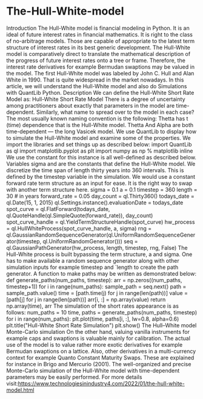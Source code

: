 # The-Hull-White-model
Introduction The Hull-White model is financial modeling in Python. It is an ideal of future interest rates in financial mathematics. It is right to the class of no-arbitrage models. Those are capable of appropriate to the latest term structure of interest rates in its best generic development.  The Hull-White model is comparatively direct to translate the mathematical description of the progress of future interest rates onto a tree or frame. Therefore, the interest rate derivatives for example Bermudan swaptions may be valued in the model.  The first Hull-White model was labeled by John C. Hull and Alan White in 1990. That is quite widespread in the market nowadays.  In this article, we will understand the Hull-White model and also do Simulations with QuantLib Python.  Description We can define the Hull-White Short Rate Model as:  Hull-White Short Rate Model  There is a degree of uncertainty among practitioners about exactly that parameters in the model are time-dependent. Similarly, what name to spread over to the model in each case? The most usually known naming convention is the following:  Thetta has t (time) dependence that is the Hull-White model. Thetta And Alpha are both time-dependent — the long Vasicek model. We use QuantLib to display how to simulate the Hull-White model and examine some of the properties. We import the libraries and set things up as described below:  import QuantLib as ql import matplotlib.pyplot as plt import numpy as np % matplotlib inline We use the constant for this instance is all well-defined as described below. Variables sigma and are the constants that define the Hull-White model. We discretize the time span of length thirty years into 360 intervals. This is defined by the timestep variable in the simulation. We would use a constant forward rate term structure as an input for ease. It is the right way to swap with another term structure here. sigma = 0.1 a = 0.1 timestep = 360 length = 30 # in years forward_rate = 0.05 day_count = ql.Thirty360() todays_date = ql.Date(15, 1, 2015) ql.Settings.instance().evaluationDate = todays_date spot_curve = ql.FlatForward(todays_date, ql.QuoteHandle(ql.SimpleQuote(forward_rate)), day_count) spot_curve_handle = ql.YieldTermStructureHandle(spot_curve) hw_process = ql.HullWhiteProcess(spot_curve_handle, a, sigma) rng = ql.GaussianRandomSequenceGenerator(ql.UniformRandomSequenceGenerator(timestep, ql.UniformRandomGenerator())) seq = ql.GaussianPathGenerator(hw_process, length, timestep, rng, False) The Hull-White process is built bypassing the term structure, a and sigma. One has to make available a random sequence generator along with other simulation inputs for example timestep and `length to create the path generator. A function to make paths may be written as demonstrated below: def generate_paths(num_paths, timestep):     arr = np.zeros((num_paths, timestep+1))     for i in range(num_paths):         sample_path = seq.next()         path = sample_path.value()         time = [path.time(j) for j in range(len(path))]         value = [path[j] for j in range(len(path))]         arr[i, :] = np.array(value)     return np.array(time), arr The simulation of the short rates appearance is as follows: num_paths = 10 time, paths = generate_paths(num_paths, timestep) for i in range(num_paths):     plt.plot(time, paths[i, :], lw=0.8, alpha=0.6) plt.title("Hull-White Short Rate Simulation") plt.show() The Hull–White model Monte-Carlo simulation On the other hand, valuing vanilla instruments for example caps and swaptions is valuable mainly for calibration. The actual use of the model is to value rather more exotic derivatives for example Bermudan swaptions on a lattice. Also, other derivatives in a multi-currency context for example Quanto Constant Maturity Swaps. These are explained for instance in Brigo and Mercurio (2001). The well-organized and precise Monte-Carlo simulation of the Hull-White model with time-dependent parameters may be easily performed. For more details visit:https://www.technologiesinindustry4.com/2022/01/the-hull-white-model.html
